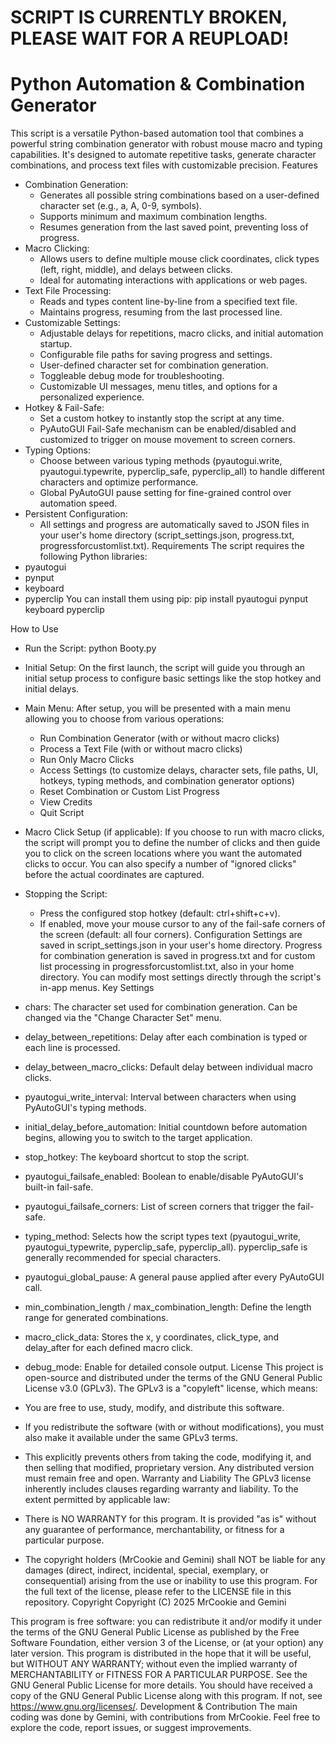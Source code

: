 # SCRIPT IS CURRENTLY BROKEN, PLEASE WAIT FOR A REUPLOAD!
# Python Automation & Combination Generator
This script is a versatile Python-based automation tool that combines a powerful string combination generator with robust mouse macro and typing capabilities. It's designed to automate repetitive tasks, generate character combinations, and process text files with customizable precision.
Features
 * Combination Generation:
   * Generates all possible string combinations based on a user-defined character set (e.g., a, A, 0-9, symbols).
   * Supports minimum and maximum combination lengths.
   * Resumes generation from the last saved point, preventing loss of progress.
 * Macro Clicking:
   * Allows users to define multiple mouse click coordinates, click types (left, right, middle), and delays between clicks.
   * Ideal for automating interactions with applications or web pages.
 * Text File Processing:
   * Reads and types content line-by-line from a specified text file.
   * Maintains progress, resuming from the last processed line.
 * Customizable Settings:
   * Adjustable delays for repetitions, macro clicks, and initial automation startup.
   * Configurable file paths for saving progress and settings.
   * User-defined character set for combination generation.
   * Toggleable debug mode for troubleshooting.
   * Customizable UI messages, menu titles, and options for a personalized experience.
 * Hotkey & Fail-Safe:
   * Set a custom hotkey to instantly stop the script at any time.
   * PyAutoGUI Fail-Safe mechanism can be enabled/disabled and customized to trigger on mouse movement to screen corners.
 * Typing Options:
   * Choose between various typing methods (pyautogui.write, pyautogui.typewrite, pyperclip_safe, pyperclip_all) to handle different characters and optimize performance.
   * Global PyAutoGUI pause setting for fine-grained control over automation speed.
 * Persistent Configuration:
   * All settings and progress are automatically saved to JSON files in your user's home directory (script_settings.json, progress.txt, progressforcustomlist.txt).
Requirements
The script requires the following Python libraries:
 * pyautogui
 * pynput
 * keyboard
 * pyperclip
You can install them using pip:
pip install pyautogui pynput keyboard pyperclip

How to Use
 * Run the Script:
   python Booty.py

 * Initial Setup: On the first launch, the script will guide you through an initial setup process to configure basic settings like the stop hotkey and initial delays.
 * Main Menu: After setup, you will be presented with a main menu allowing you to choose from various operations:
   * Run Combination Generator (with or without macro clicks)
   * Process a Text File (with or without macro clicks)
   * Run Only Macro Clicks
   * Access Settings (to customize delays, character sets, file paths, UI, hotkeys, typing methods, and combination generator options)
   * Reset Combination or Custom List Progress
   * View Credits
   * Quit Script
 * Macro Click Setup (if applicable): If you choose to run with macro clicks, the script will prompt you to define the number of clicks and then guide you to click on the screen locations where you want the automated clicks to occur. You can also specify a number of "ignored clicks" before the actual coordinates are captured.
 * Stopping the Script:
   * Press the configured stop hotkey (default: ctrl+shift+c+v).
   * If enabled, move your mouse cursor to any of the fail-safe corners of the screen (default: all four corners).
Configuration
Settings are saved in script_settings.json in your user's home directory. Progress for combination generation is saved in progress.txt and for custom list processing in progressforcustomlist.txt, also in your home directory.
You can modify most settings directly through the script's in-app menus.
Key Settings
 * chars: The character set used for combination generation. Can be changed via the "Change Character Set" menu.
 * delay_between_repetitions: Delay after each combination is typed or each line is processed.
 * delay_between_macro_clicks: Default delay between individual macro clicks.
 * pyautogui_write_interval: Interval between characters when using PyAutoGUI's typing methods.
 * initial_delay_before_automation: Initial countdown before automation begins, allowing you to switch to the target application.
 * stop_hotkey: The keyboard shortcut to stop the script.
 * pyautogui_failsafe_enabled: Boolean to enable/disable PyAutoGUI's built-in fail-safe.
 * pyautogui_failsafe_corners: List of screen corners that trigger the fail-safe.
 * typing_method: Selects how the script types text (pyautogui_write, pyautogui_typewrite, pyperclip_safe, pyperclip_all). pyperclip_safe is generally recommended for special characters.
 * pyautogui_global_pause: A general pause applied after every PyAutoGUI call.
 * min_combination_length / max_combination_length: Define the length range for generated combinations.
 * macro_click_data: Stores the x, y coordinates, click_type, and delay_after for each defined macro click.
 * debug_mode: Enable for detailed console output.
License
This project is open-source and distributed under the terms of the GNU General Public License v3.0 (GPLv3).
The GPLv3 is a "copyleft" license, which means:
 * You are free to use, study, modify, and distribute this software.
 * If you redistribute the software (with or without modifications), you must also make it available under the same GPLv3 terms.
 * This explicitly prevents others from taking the code, modifying it, and then selling that modified, proprietary version. Any distributed version must remain free and open.
Warranty and Liability
The GPLv3 license inherently includes clauses regarding warranty and liability. To the extent permitted by applicable law:
 * There is NO WARRANTY for this program. It is provided "as is" without any guarantee of performance, merchantability, or fitness for a particular purpose.
 * The copyright holders (MrCookie and Gemini) shall NOT be liable for any damages (direct, indirect, incidental, special, exemplary, or consequential) arising from the use or inability to use this program.
For the full text of the license, please refer to the LICENSE file in this repository.
Copyright
Copyright (C) 2025 MrCookie and Gemini

This program is free software: you can redistribute it and/or modify it under the terms of the GNU General Public License as published by the Free Software Foundation, either version 3 of the License, or (at your option) any later version.
This program is distributed in the hope that it will be useful, but WITHOUT ANY WARRANTY; without even the implied warranty of MERCHANTABILITY or FITNESS FOR A PARTICULAR PURPOSE. See the GNU General Public License for more details.
You should have received a copy of the GNU General Public License along with this program. If not, see https://www.gnu.org/licenses/.
Development & Contribution
The main coding was done by Gemini, with contributions from MrCookie. Feel free to explore the code, report issues, or suggest improvements.
